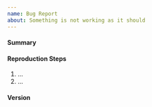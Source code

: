 ```yaml
---
name: Bug Report
about: Something is not working as it should
---
```


<!--
Thank you for submitting in issue. Please fill in the template below
information about the bug your encountered.
-->

#### Summary
<!-- Please explain the bug in a few short sentences -->

#### Reproduction Steps
<!-- Please add any reproduction steps (if possible) -->

1. ...
2. ...

#### Version
<!--
Paste the Docker image tag or commit hash, include the Operating System and
version if relevant.
-->
